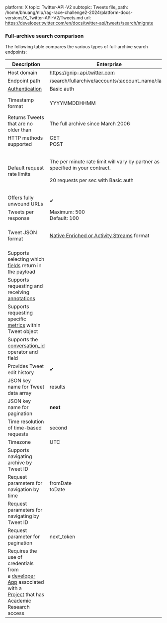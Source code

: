platform: X
topic: Twitter-API-V2
subtopic: Tweets
file_path: /home/bhuang/nlp/rag-race-challenge2-2024/platform-docs-versions/X_Twitter-API-V2/Tweets.md
url: https://developer.twitter.com/en/docs/twitter-api/tweets/search/migrate


### Full-archive search comparison

The following table compares the various types of full-archive search endpoints:  

| **Description** | **Enterprise** | **Twitter API v2** |
| --- | --- | --- |
| Host domain | https://gnip-api.twitter.com | https://api.twitter.com |
| Endpoint path | /search/fullarchive/accounts/:account\_name/:label | /2/tweets/search/all |
| [Authentication](https://developer.twitter.com/en/docs/authentication) | Basic auth | OAuth 2.0 App-Only |
| Timestamp format | YYYYMMDDHHMM | YYYY-MM-DDTHH:mm:ssZ  <br>[ISO 8601 / RFC 3339](https://tools.ietf.org/html/rfc3339#section-5.6) |
| Returns Tweets that are no older than | The full archive since March 2006 | The full archive since March 2006 |
| HTTP methods supported | GET  <br>POST | GET |
| Default request rate limits | The per minute rate limit will vary by partner as specified in your contract. <br><br>20 requests per sec with Basic auth | 300 requests per 15 min with OAuth 2.0 App-Only<br><br>1 requests per 1 sec with OAuth 2.0 App-Only |
| Offers fully unwound URLs | ✔   | ✔   |
| Tweets per response | Maximum: 500  <br>Default: 100 | Maximum: 500  <br>Default: 10 |
| Tweet JSON format | [Native Enriched or Activity Streams](https://developer.twitter.com/en/docs/twitter-api/enterprise/data-dictionary/overview) format | [Twitter API v2](https://developer.twitter.com/en/docs/twitter-api/data-dictionary/introduction) format (determined by fields and expansions request parameters) |
| Supports selecting which [fields](https://developer.twitter.com/en/docs/twitter-api/fields) return in the payload |     | ✔   |
| Supports requesting and receiving [annotations](https://developer.twitter.com/en/docs/twitter-api/annotations) |     | ✔   |
| Supports requesting specific [metrics](https://developer.twitter.com/en/docs/twitter-api/metrics) within Tweet object |     | ✔   |
| Supports the [conversation\_id](https://developer.twitter.com/en/docs/twitter-api/conversation-id) operator and field |     | ✔   |
| Provides Tweet edit history | ✔   | ✔   |
| JSON key name for Tweet data array | results | data |
| JSON key name for pagination | **next** | meta.next\_token |
| Time resolution of time-based requests | second | second |
| Timezone | UTC | UTC |
| Supports navigating archive by Tweet ID |     | ✔   |
| Request parameters for navigation by time | fromDate  <br>toDate | start\_time  <br>end\_time |
| Request parameters for navigating by Tweet ID |     | since\_id   <br>until\_id |
| Request parameter for pagination | next\_token | next\_token |
| Requires the use of credentials from a [developer App](https://developer.twitter.com/en/docs/apps) associated with a [Project](https://developer.twitter.com/en/docs/projects) that has Academic Research access |     | ✔   |